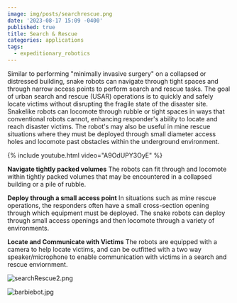 ```yaml
---
image: img/posts/searchrescue.png
date: '2023-08-17 15:09 -0400'
published: true
title: Search & Rescue
categories: applications
tags:
  - expeditionary_robotics
---
```

Similar to performing "minimally invasive surgery" on a collapsed or distressed building, snake robots can navigate through tight spaces and through narrow access points to perform search and rescue tasks. The goal of urban search and rescue (USAR) operations is to quickly and safely locate victims without disrupting the fragile state of the disaster site. Snakelike robots can locomote through rubble or tight spaces in ways that conventional robots cannot, enhancing responder's ability to locate and reach disaster victims. The robot's may also be useful in mine rescue situations where they must be deployed through small diameter access holes and locomote past obstacles within the underground environment.

{% include youtube.html video="A9OdUPY3OyE" %}

**Navigate tightly packed volumes**
The robots can fit through and locomote within tightly packed volumes that may be encountered in a collapsed building or a pile of rubble.

**Deploy through a small access point**
In situations such as mine rescue operations, the responders often have a small cross-section opening through which equipment must be deployed. The snake robots can deploy through small access openings and then locomote through a variety of environments.

**Locate and Communicate with Victims**
The robots are equipped with a camera to help locate victims, and can be outfitted with a two way speaker/microphone to enable communication with victims in a search and rescue enviornment. 

![searchRescue2.png]({{site.baseurl}}/img/posts/searchRescue2.png)

![barbiebot.jpg]({{site.baseurl}}/img/posts/barbiebot.jpg)


